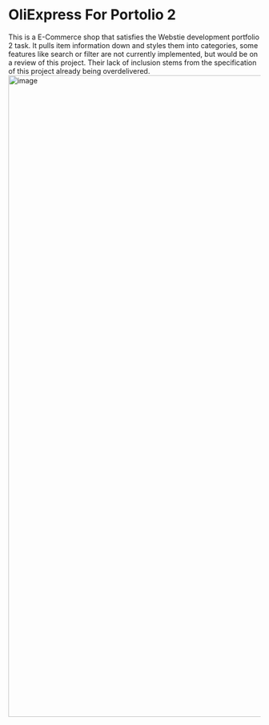 # OliExpress For Portolio 2

This is a E-Commerce shop that satisfies the Webstie development portfolio 2 task. It pulls item information down and styles them into categories, 
some features like search or filter are not currently implemented, but would be on a review of this project. Their lack of inclusion stems from the specification of this project
already being overdelivered. 
<img width="1280" alt="image" src="https://user-images.githubusercontent.com/64540871/158055741-d80deef3-6045-4310-bd8c-539ff7f289ab.png">
